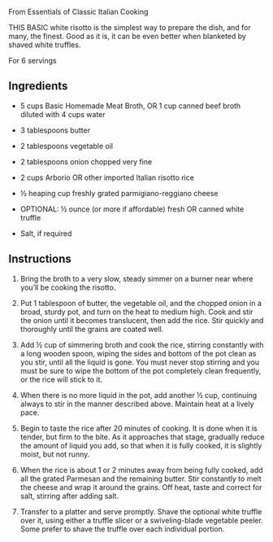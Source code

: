 From Essentials of Classic Italian Cooking

THIS BASIC white risotto is the simplest way to prepare the dish, and for many, the finest. Good as it is, it can be even better when blanketed by shaved white truffles.

For 6 servings

## Ingredients

* 5 cups Basic Homemade Meat Broth, OR 1 cup canned beef broth diluted with 4 cups water
* 3 tablespoons butter
* 2 tablespoons vegetable oil
* 2 tablespoons onion chopped very fine
* 2 cups Arborio OR other imported Italian risotto rice
* ½ heaping cup freshly grated parmigiano-reggiano cheese

* OPTIONAL: ½ ounce (or more if affordable) fresh OR canned white truffle

* Salt, if required

## Instructions

1. Bring the broth to a very slow, steady simmer on a burner near where you’ll be cooking the risotto.

2. Put 1 tablespoon of butter, the vegetable oil, and the chopped onion in a broad, sturdy pot, and turn on the heat to medium high. Cook and stir the onion until it becomes translucent, then add the rice. Stir quickly and thoroughly until the grains are coated well.

3. Add ½ cup of simmering broth and cook the rice, stirring constantly with a long wooden spoon, wiping the sides and bottom of the pot clean as you stir, until all the liquid is gone. You must never stop stirring and you must be sure to wipe the bottom of the pot completely clean frequently, or the rice will stick to it.

4. When there is no more liquid in the pot, add another ½ cup, continuing always to stir in the manner described above. Maintain heat at a lively pace.

5. Begin to taste the rice after 20 minutes of cooking. It is done when it is tender, but firm to the bite. As it approaches that stage, gradually reduce the amount of liquid you add, so that when it is fully cooked, it is slightly moist, but not runny.

6. When the rice is about 1 or 2 minutes away from being fully cooked, add all the grated Parmesan and the remaining butter. Stir constantly to melt the cheese and wrap it around the grains. Off heat, taste and correct for salt, stirring after adding salt.

7. Transfer to a platter and serve promptly. Shave the optional white truffle over it, using either a truffle slicer or a swiveling-blade vegetable peeler. Some prefer to shave the truffle over each individual portion.


